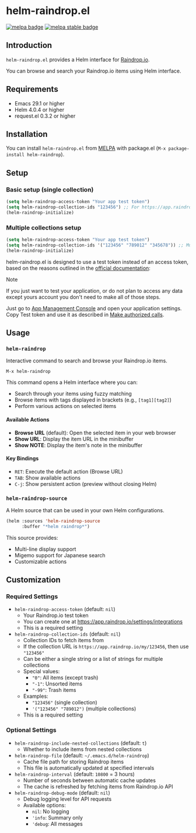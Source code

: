 # helm-raindrop.el

[![melpa badge][melpa-badge]][melpa-link]
[![melpa stable badge][melpa-stable-badge]][melpa-stable-link]

[melpa-link]: https://melpa.org/#/helm-raindrop
[melpa-stable-link]: https://stable.melpa.org/#/helm-raindrop
[melpa-badge]: https://melpa.org/packages/helm-raindrop-badge.svg
[melpa-stable-badge]: https://stable.melpa.org/packages/helm-raindrop-badge.svg

## Introduction

`helm-raindrop.el` provides a Helm interface for [Raindrop.io](https://raindrop.io/).

You can browse and search your Raindrop.io items using Helm interface.

## Requirements

- Emacs 29.1 or higher
- Helm 4.0.4 or higher
- request.el 0.3.2 or higher

## Installation

You can install `helm-raindrop.el` from [MELPA](https://melpa.org) with package.el (`M-x package-install helm-raindrop`).

## Setup

### Basic setup (single collection)

```lisp
(setq helm-raindrop-access-token "Your app test token")
(setq helm-raindrop-collection-ids "123456") ;; For https://app.raindrop.io/my/123456, it's 123456.
(helm-raindrop-initialize)
```

### Multiple collections setup

```lisp
(setq helm-raindrop-access-token "Your app test token")
(setq helm-raindrop-collection-ids '("123456" "789012" "345678")) ;; Multiple collection IDs
(helm-raindrop-initialize)
```

helm-raindrop.el is designed to use a test token instead of an access token, based on the reasons outlined in the [official documentation](https://developer.raindrop.io/v1/authentication/token):

> [!NOTE]
> If you just want to test your application, or do not plan to access any data except yours account you don't need to make all of those steps.
>
> Just go to [App Management Console](https://app.raindrop.io/settings/integrations) and open your application settings. Copy Test token and use it as described in [Make authorized calls](https://developer.raindrop.io/v1/authentication/calls).

## Usage

### `helm-raindrop`

Interactive command to search and browse your Raindrop.io items.

```
M-x helm-raindrop
```

This command opens a Helm interface where you can:
- Search through your items using fuzzy matching
- Browse items with tags displayed in brackets (e.g., `[tag1][tag2]`)
- Perform various actions on selected items

#### Available Actions

- **Browse URL** (default): Open the selected item in your web browser
- **Show URL**: Display the item URL in the minibuffer
- **Show NOTE**: Display the item's note in the minibuffer

#### Key Bindings

- `RET`: Execute the default action (Browse URL)
- `TAB`: Show available actions
- `C-j`: Show persistent action (preview without closing Helm)

### `helm-raindrop-source`

A Helm source that can be used in your own Helm configurations.

```lisp
(helm :sources 'helm-raindrop-source
      :buffer "*helm raindrop*")
```

This source provides:
- Multi-line display support
- Migemo support for Japanese search
- Customizable actions

## Customization

### Required Settings

- `helm-raindrop-access-token` (default: `nil`)
    - Your Raindrop.io test token
    - You can create one at https://app.raindrop.io/settings/integrations
    - This is a required setting
- `helm-raindrop-collection-ids` (default: `nil`)
    - Collection IDs to fetch items from
    - If the collection URL is `https://app.raindrop.io/my/123456`, then use `"123456"`
    - Can be either a single string or a list of strings for multiple collections
    - Special values:
        - `"0"`: All items (except trash)
        - `"-1"`: Unsorted items
        - `"-99"`: Trash items
    - Examples:
        - `"123456"` (single collection)
        - `'("123456" "789012")` (multiple collections)
    - This is a required setting

### Optional Settings

- `helm-raindrop-include-nested-collections` (default: `t`)
    - Whether to include items from nested collections
- `helm-raindrop-file` (default: `~/.emacs.d/helm-raindrop`)
    - Cache file path for storing Raindrop items
    - This file is automatically updated at specified intervals
- `helm-raindrop-interval` (default: `10800` = 3 hours)
    - Number of seconds between automatic cache updates
    - The cache is refreshed by fetching items from Raindrop.io API
- `helm-raindrop-debug-mode` (default: `nil`)
    - Debug logging level for API requests
    - Available options:
      - `nil`: No logging
      - `'info`: Summary only
      - `'debug`: All messages
